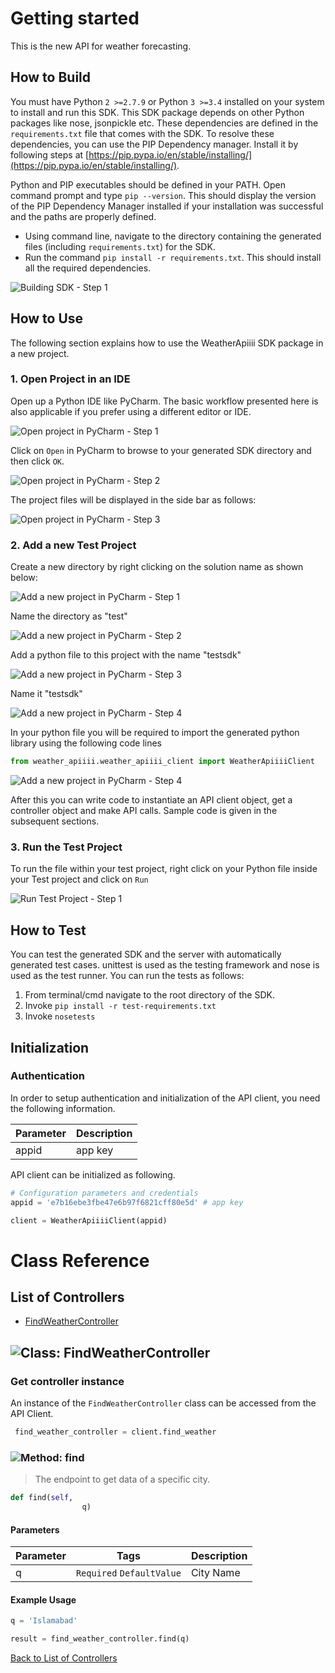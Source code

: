 # Getting started

This is the new API for weather forecasting.

## How to Build


You must have Python ```2 >=2.7.9``` or Python ```3 >=3.4``` installed on your system to install and run this SDK. This SDK package depends on other Python packages like nose, jsonpickle etc. 
These dependencies are defined in the ```requirements.txt``` file that comes with the SDK.
To resolve these dependencies, you can use the PIP Dependency manager. Install it by following steps at [https://pip.pypa.io/en/stable/installing/](https://pip.pypa.io/en/stable/installing/).

Python and PIP executables should be defined in your PATH. Open command prompt and type ```pip --version```.
This should display the version of the PIP Dependency Manager installed if your installation was successful and the paths are properly defined.

* Using command line, navigate to the directory containing the generated files (including ```requirements.txt```) for the SDK.
* Run the command ```pip install -r requirements.txt```. This should install all the required dependencies.

![Building SDK - Step 1](https://apidocs.io/illustration/python?step=installDependencies&workspaceFolder=WeatherAPI-Python)


## How to Use

The following section explains how to use the WeatherApiiii SDK package in a new project.

### 1. Open Project in an IDE

Open up a Python IDE like PyCharm. The basic workflow presented here is also applicable if you prefer using a different editor or IDE.

![Open project in PyCharm - Step 1](https://apidocs.io/illustration/python?step=pyCharm)

Click on ```Open``` in PyCharm to browse to your generated SDK directory and then click ```OK```.

![Open project in PyCharm - Step 2](https://apidocs.io/illustration/python?step=openProject0&workspaceFolder=WeatherAPI-Python)     

The project files will be displayed in the side bar as follows:

![Open project in PyCharm - Step 3](https://apidocs.io/illustration/python?step=openProject1&workspaceFolder=WeatherAPI-Python&projectName=weather_apiiii)     

### 2. Add a new Test Project

Create a new directory by right clicking on the solution name as shown below:

![Add a new project in PyCharm - Step 1](https://apidocs.io/illustration/python?step=createDirectory&workspaceFolder=WeatherAPI-Python&projectName=weather_apiiii)

Name the directory as "test"

![Add a new project in PyCharm - Step 2](https://apidocs.io/illustration/python?step=nameDirectory)
   
Add a python file to this project with the name "testsdk"

![Add a new project in PyCharm - Step 3](https://apidocs.io/illustration/python?step=createFile&workspaceFolder=WeatherAPI-Python&projectName=weather_apiiii)

Name it "testsdk"

![Add a new project in PyCharm - Step 4](https://apidocs.io/illustration/python?step=nameFile)

In your python file you will be required to import the generated python library using the following code lines

```Python
from weather_apiiii.weather_apiiii_client import WeatherApiiiiClient
```

![Add a new project in PyCharm - Step 4](https://apidocs.io/illustration/python?step=projectFiles&workspaceFolder=WeatherAPI-Python&libraryName=weather_apiiii.weather_apiiii_client&projectName=weather_apiiii&className=WeatherApiiiiClient)

After this you can write code to instantiate an API client object, get a controller object and  make API calls. Sample code is given in the subsequent sections.

### 3. Run the Test Project

To run the file within your test project, right click on your Python file inside your Test project and click on ```Run```

![Run Test Project - Step 1](https://apidocs.io/illustration/python?step=runProject&workspaceFolder=WeatherAPI-Python&libraryName=weather_apiiii.weather_apiiii_client&projectName=weather_apiiii&className=WeatherApiiiiClient)


## How to Test

You can test the generated SDK and the server with automatically generated test
cases. unittest is used as the testing framework and nose is used as the test
runner. You can run the tests as follows:

  1. From terminal/cmd navigate to the root directory of the SDK.
  2. Invoke ```pip install -r test-requirements.txt```
  3. Invoke ```nosetests```

## Initialization

### Authentication
In order to setup authentication and initialization of the API client, you need the following information.

| Parameter | Description |
|-----------|-------------|
| appid | app key |



API client can be initialized as following.

```python
# Configuration parameters and credentials
appid = 'e7b16ebe3fbe47e6b97f6821cff80e5d' # app key

client = WeatherApiiiiClient(appid)
```



# Class Reference

## <a name="list_of_controllers"></a>List of Controllers

* [FindWeatherController](#find_weather_controller)

## <a name="find_weather_controller"></a>![Class: ](https://apidocs.io/img/class.png ".FindWeatherController") FindWeatherController

### Get controller instance

An instance of the ``` FindWeatherController ``` class can be accessed from the API Client.

```python
 find_weather_controller = client.find_weather
```

### <a name="find"></a>![Method: ](https://apidocs.io/img/method.png ".FindWeatherController.find") find

> The endpoint to get data of a specific city.

```python
def find(self,
                q)
```

#### Parameters

| Parameter | Tags | Description |
|-----------|------|-------------|
| q |  ``` Required ```  ``` DefaultValue ```  | City Name |



#### Example Usage

```python
q = 'Islamabad'

result = find_weather_controller.find(q)

```


[Back to List of Controllers](#list_of_controllers)



